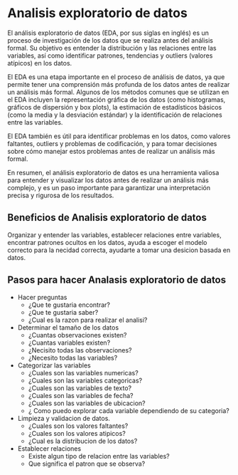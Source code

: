 # Analisis exploratorio de datos

El análisis exploratorio de datos (EDA, por sus siglas en inglés) es un proceso de investigación de los datos que se realiza antes del análisis formal. Su objetivo es entender la distribución y las relaciones entre las variables, así como identificar patrones, tendencias y outliers (valores atípicos) en los datos.

El EDA es una etapa importante en el proceso de análisis de datos, ya que permite tener una comprensión más profunda de los datos antes de realizar un análisis más formal. Algunos de los métodos comunes que se utilizan en el EDA incluyen la representación gráfica de los datos (como histogramas, gráficos de dispersión y box plots), la estimación de estadísticos básicos (como la media y la desviación estándar) y la identificación de relaciones entre las variables.

El EDA también es útil para identificar problemas en los datos, como valores faltantes, outliers y problemas de codificación, y para tomar decisiones sobre cómo manejar estos problemas antes de realizar un análisis más formal.

En resumen, el análisis exploratorio de datos es una herramienta valiosa para entender y visualizar los datos antes de realizar un análisis más complejo, y es un paso importante para garantizar una interpretación precisa y rigurosa de los resultados.

## Beneficios de Analisis exploratorio de datos
Organizar y entender las variables, establecer relaciones entre variables, encontrar patrones ocultos en los datos, ayuda a escoger el modelo correcto para la necidad correcta, ayudarte a tomar una desicion basada en datos.

## Pasos para hacer Analasis exploratorio de datos
- Hacer preguntas
    - ¿Que te gustaria encontrar?
    - ¿Que te gustaria saber?
    - ¿Cual es la razon para realizar el analisi?
- Determinar el tamaño de los datos
    - ¿Cuantas observaciones existen?
    - ¿Cuantas variables existen?
    - ¿Necisito todas las observaciones?
    - ¿Necesito todas las variables?
- Categorizar las variables
    - ¿Cuales son las variables numericas?
    - ¿Cuales son las variables categoricas?
    - ¿Cuales son las variables de texto?
    - ¿Cuales son las variables de fecha?
    - ¿Cuales son las variables de ubicacion?
    - ¿ Como puedo explorar cada variable dependiendo de su categoria?
- Limpieza y validacion de datos.
    - ¿Cuales son los valores faltantes?
    - ¿Cuales son los valores atipicos?
    - ¿Cual es la distribucion de los datos?
- Establecer relaciones
    - Existe algun tipo de relacion entre las variables?
    - Que significa el patron que se observa?